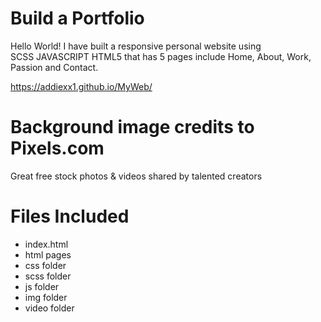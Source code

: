 # Build a Portfolio
  Hello World!
  I have built a responsive personal website using	
  	SCSS
 	JAVASCRIPT
  	HTML5
  that has 5 pages include Home, About, Work, Passion and Contact.
		
  https://addiexx1.github.io/MyWeb/

# Background image credits to Pixels.com
  Great free stock photos & videos shared by talented creators

# Files Included

* index.html
* html pages
* css folder
* scss folder
* js folder
* img folder
* video folder
